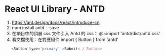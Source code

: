 # React UI Library - ANTD

1. <https://ant.design/docs/react/introduce-cn>
2. npm install antd --save
3. 在項目中的頂層 css 文件引入 Antd 的 css： @~import 'antd/dist/antd.css'
4. 看文檔使用：在對應組件 import { Button } from 'antd'

```js
   <Button type='primary' >Submit< / Button>
```
